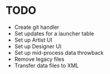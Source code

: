# TODO
- Create git handler
- Set updates for a launcher table
- Set up Artist UI
- Set up Designer UI
- Set up mid-process data throwback
- Remove legacy files
- Transfer data files to XML
